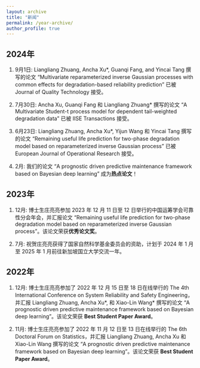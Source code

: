 ```yaml
---
layout: archive
title: "新闻"
permalink: /year-archive/
author_profile: true
---
```


## 2024年 

1. 9月1日: Liangliang Zhuang, Ancha Xu\*, Guanqi Fang, and Yincai Tang 撰写的论文 “Multivariate reparameterized inverse Gaussian processes with common effects for degradation-based reliability prediction” 已被 Journal of Quality Technology 接受。

1. 7月30日: Ancha Xu, Guanqi Fang 和 Liangliang Zhuang\* 撰写的论文 “A Multivariate Student-t process model for dependent tail-weighted degradation data” 已被 IISE Transactions 接受。

1. 6月23日: Liangliang Zhuang, Ancha Xu\*, Yijun Wang 和 Yincai Tang 撰写的论文 “Remaining useful life prediction for two-phase degradation model based on reparameterized inverse Gaussian process” 已被 European Journal of Operational Research 接受。

1. 2月: 我们的论文 “A prognostic driven predictive maintenance framework based on Bayesian deep learning” 成为**热点论文**！

## 2023年

1. 12月: 博士生庄亮亮参加 2023 年 12 月 11 日至 12 日举行的中国运筹学会可靠性分会年会，并汇报论文 “Remaining useful life prediction for two-phase degradation model based on reparameterized inverse Gaussian process”。该论文荣获**优秀论文奖**。

1. 7月: 祝贺庄亮亮获得了国家自然科学基金委员会的资助，计划于 2024 年 1 月至 2025 年 1 月前往新加坡国立大学交流一年。

## 2022年

1. 12月: 博士生庄亮亮参加了 2022 年 12 月 15 日至 18 日在线举行的 The 4th International Conference on System Reliability and Safety Engineering，并汇报 Liangliang Zhuang, Ancha Xu\*, 和 Xiao-Lin Wang\* 撰写的论文 “A prognostic driven predictive maintenance framework based on Bayesian deep learning”。该论文荣获 **Best Student Paper Award**。

1. 11月: 博士生庄亮亮参加了 2022 年 11 月 12 日至 13 日在线举行的 The 6th Doctoral Forum on Statistics，并汇报 Liangliang Zhuang, Ancha Xu 和 Xiao-Lin Wang 撰写的论文 “A prognostic driven predictive maintenance framework based on Bayesian deep learning”。该论文荣获 **Best Student Paper Award**。





